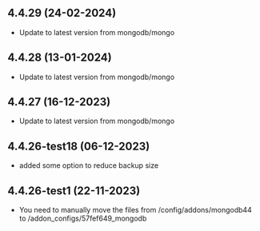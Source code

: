 
## 4.4.29 (24-02-2024)
- Update to latest version from mongodb/mongo

## 4.4.28 (13-01-2024)
- Update to latest version from mongodb/mongo

## 4.4.27 (16-12-2023)
- Update to latest version from mongodb/mongo
## 4.4.26-test18 (06-12-2023)
- added some option to reduce backup size

## 4.4.26-test1 (22-11-2023)
- You need to manually move the files from /config/addons/mongodb44 to /addon_configs/57fef649_mongodb